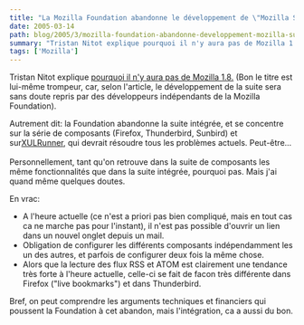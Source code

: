 ```yaml
---
title: "La Mozilla Foundation abandonne le développement de \"Mozilla Suite\""
date: 2005-03-14
path: blog/2005/3/mozilla-foundation-abandonne-developpement-mozilla-suite
summary: "Tristan Nitot explique pourquoi il n'y aura pas de Mozilla 1.8."
tags: ['Mozilla']
---
```


Tristan Nitot explique <a href="http://standblog.org/blog/2005/03/11/93114053-pourquoi-il-ny-aura-pas-de-mozilla-18">
pourquoi il n'y aura pas de Mozilla 1.8.</a> (Bon le titre est lui-m&#234;me 
trompeur, car, selon l'article, le d&#233;veloppement de la suite sera sans doute 
repris par des d&#233;veloppeurs ind&#233;pendants de la Mozilla Foundation).

Autrement dit: la Foundation abandonne la suite int&#233;gr&#233;e, et se concentre 
sur la s&#233;rie de composants (Firefox, Thunderbird, Sunbird) et sur<a href="http://wiki.mozilla.org/index.php/XUL:Xul_Runner">XULRunner</a>, qui 
devrait r&#233;soudre tous les probl&#232;mes actuels. Peut-&#234;tre...<br><br> 
Personnellement, tant qu'on retrouve dans la suite de composants les m&#234;me 
fonctionnalit&#233;s que dans la suite int&#233;gr&#233;e, pourquoi pas. Mais j'ai quand 
m&#234;me quelques doutes.

En vrac:

<ul>
<li>A l'heure actuelle (ce n'est a priori pas bien compliqu&#233;, mais en tout
cas ca ne marche pas pour l'instant), il n'est pas possible d'ouvrir un
lien dans un nouvel onglet depuis un mail.</li>
<li>Obligation de configurer les diff&#233;rents composants ind&#233;pendamment les
un des autres, et parfois de configurer deux fois la m&#234;me chose.</li>
<li>Alors que la lecture des flux RSS et ATOM est clairement une tendance
tr&#232;s forte &#224; l'heure actuelle, celle-ci se fait de facon tr&#232;s diff&#233;rente dans Firefox ("live bookmarks") et dans Thunderbird.</li>
</ul>

Bref, on peut comprendre les arguments techniques et financiers qui poussent 
la Foundation &#224; cet abandon, mais l'int&#233;gration, ca a aussi du bon. 

